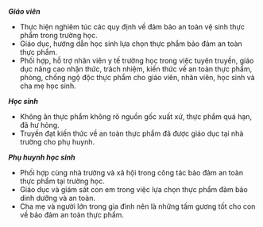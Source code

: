 ***Giáo viên*** 
- Thực hiện nghiêm túc các quy định về đảm bảo an toàn vệ sinh thực phẩm trong trường học.
- Giáo dục, hướng dẫn học sinh lựa chọn thực phẩm bảo đảm an toàn thực phẩm.
- Phối hợp, hỗ trợ nhân viên y tế trường học trong việc tuyên truyền, giáo dục nâng cao nhận thức, trách nhiệm, kiến thức về an toàn thực phẩm, phòng, chống ngộ độc thực phẩm cho giáo viên, nhân viên, học sinh và cha mẹ học sinh.

***Học sinh*** 
- Không ăn thực phẩm không rõ nguồn gốc xuất xứ, thực phẩm quá hạn, đã hư hỏng.
- Truyền đạt kiến thức về an toàn thực phẩm đã được giáo dục tại nhà trường cho phụ huynh.

***Phụ huynh học sinh*** 
- Phối hợp cùng nhà trường và xã hội trong công tác bảo đảm an toàn thực phẩm tại trường học.
- Giáo dục và giám sát con em trong việc lựa chọn thực phẩm đảm bảo dinh dưỡng và an toàn.
- Cha mẹ và người lớn trong gia đình nên là những tấm gương tốt cho con về bảo đảm an toàn thực phẩm.